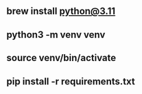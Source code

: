 ## brew install python@3.11
## python3 -m venv venv
## source venv/bin/activate
## pip install -r requirements.txt